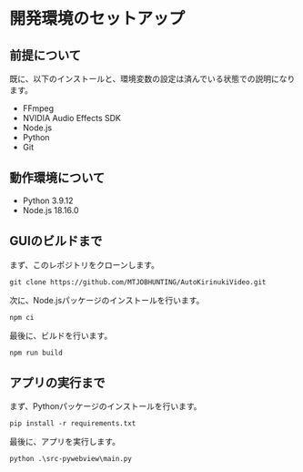 # 開発環境のセットアップ
## 前提について
既に、以下のインストールと、環境変数の設定は済んでいる状態での説明になります。
- FFmpeg
- NVIDIA Audio Effects SDK
- Node.js
- Python
- Git
## 動作環境について
- Python 3.9.12
- Node.js 18.16.0
## GUIのビルドまで
まず、このレポジトリをクローンします。
```
git clone https://github.com/MTJOBHUNTING/AutoKirinukiVideo.git
```
次に、Node.jsパッケージのインストールを行います。
```
npm ci
```
最後に、ビルドを行います。
```
npm run build
```
## アプリの実行まで
まず、Pythonパッケージのインストールを行います。
```
pip install -r requirements.txt
```
最後に、アプリを実行します。
```
python .\src-pywebview\main.py 
```